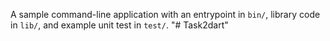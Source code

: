 A sample command-line application with an entrypoint in `bin/`, library code
in `lib/`, and example unit test in `test/`.
"# Task2dart" 
